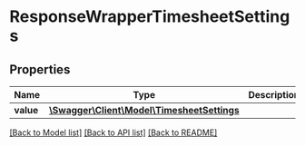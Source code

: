 # ResponseWrapperTimesheetSettings

## Properties
Name | Type | Description | Notes
------------ | ------------- | ------------- | -------------
**value** | [**\Swagger\Client\Model\TimesheetSettings**](TimesheetSettings.md) |  | [optional] 

[[Back to Model list]](../README.md#documentation-for-models) [[Back to API list]](../README.md#documentation-for-api-endpoints) [[Back to README]](../README.md)


